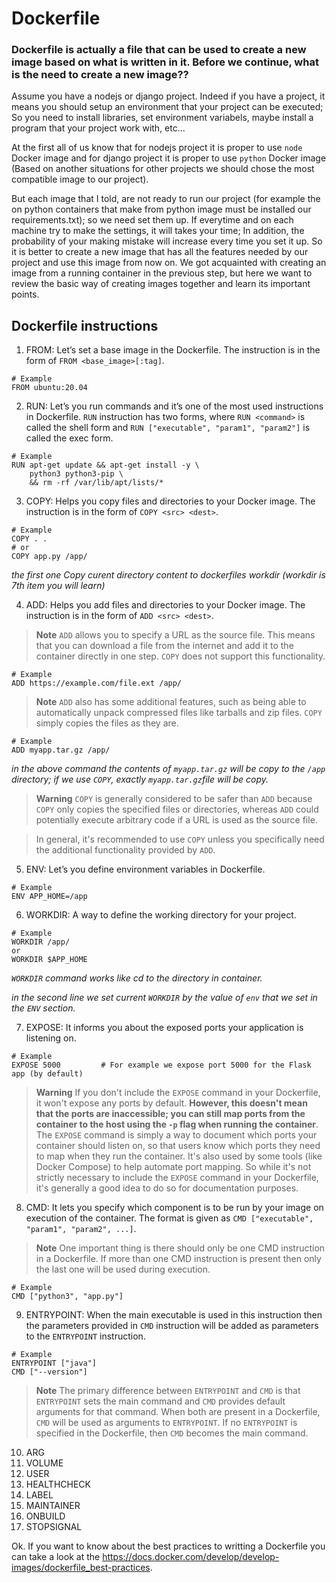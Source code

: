 # Dockerfile

### Dockerfile is actually a file that can be used to create a new image based on what is written in it. Before we continue, what is the need to create a new image??

Assume you have a nodejs or django project. Indeed if you have a project, it means you should setup an environment that your project can be executed; So you need to install libraries, set environment variabels, maybe install a program that your project work with, etc...

At the first all of us know that for nodejs project it is proper to use `node` Docker image and for django project it is proper to use `python` Docker image (Based on another situations for other projects we should chose the most compatible image to our project).

But each image that I told, are not ready to run our project (for example the on python containers that make from python image must be installed our requirements.txt); so we need set them up. If everytime and on each machine try to make the settings, it will takes your time; In addition, the probability of your making mistake will increase every time you set it up. So it is better to create a new image that has all the features needed by our project and use this image from now on. We got acquainted with creating an image from a running container in the previous step, but here we want to review the basic way of creating images together and learn its important points.

## Dockerfile instructions
1. FROM:
Let’s set a base image in the Dockerfile. The instruction is in the form of ```FROM <base_image>[:tag]```.
```docker
# Example
FROM ubuntu:20.04
```

2. RUN:
Let’s you run commands and it’s one of the most used instructions in Dockerfile.
`RUN` instruction has two forms, where ```RUN <command>``` is called the shell form and ```RUN ["executable", "param1", "param2"]``` is called the exec form.
```docker
# Example
RUN apt-get update && apt-get install -y \
    python3 python3-pip \
    && rm -rf /var/lib/apt/lists/*
```

3. COPY:
Helps you copy files and directories to your Docker image. The instruction is in the form of ```COPY <src> <dest>```.
```docker
# Example
COPY . .
# or
COPY app.py /app/
```
*the first one Copy curent directory content to dockerfiles workdir (workdir is 7th item you will learn)*

4. ADD:
Helps you add files and directories to your Docker image. The instruction is in the form of ```ADD <src> <dest>```.

>__Note__ `ADD` allows you to specify a URL as the source file. This means that you can download a file from the internet and add it to the container directly in one step. `COPY` does not support this functionality.
```docker
# Example
ADD https://example.com/file.ext /app/
```
>__Note__ `ADD` also has some additional features, such as being able to automatically unpack compressed files like tarballs and zip files. `COPY` simply copies the files as they are.
```docker
# Example
ADD myapp.tar.gz /app/
```
*in the above command the contents of `myapp.tar.gz` will be copy to the `/app` directory; if we use `COPY`, exactly `myapp.tar.gz`file will be copy.*

>__Warning__ `COPY` is generally considered to be safer than `ADD` because `COPY` only copies the specified files or directories, whereas `ADD` could potentially execute arbitrary code if a URL is used as the source file.

> In general, it's recommended to use `COPY` unless you specifically need the additional functionality provided by `ADD`.

5. ENV:
Let’s you define environment variables in Dockerfile.
```docker
# Example
ENV APP_HOME=/app
```

6. WORKDIR: A way to define the working directory for your project.
```docker
# Example
WORKDIR /app/
or
WORKDIR $APP_HOME
```
*`WORKDIR` command works like cd to the directory in container.*

*in the second line we set current `WORKDIR` by the value of `env` that we set in the `ENV` section.*

7. EXPOSE: It informs you about the exposed ports your application is listening on.
```docker
# Example
EXPOSE 5000         # For example we expose port 5000 for the Flask app (by default)
```
>__Warning__ If you don't include the `EXPOSE` command in your Dockerfile, it won't expose any ports by default. **However, this doesn't mean that the ports are inaccessible; you can still map ports from the container to the host using the `-p` flag when running the container**.
The `EXPOSE` command is simply a way to document which ports your container should listen on, so that users know which ports they need to map when they run the container. It's also used by some tools (like Docker Compose) to help automate port mapping.
So while it's not strictly necessary to include the `EXPOSE` command in your Dockerfile, it's generally a good idea to do so for documentation purposes.

8. CMD: It lets you specify which component is to be run by your image on execution of the container. The format is given as ```CMD ["executable", "param1", "param2", ...]```.

>__Note__ One important thing is there should only be one CMD instruction in a Dockerfile. If more than one CMD instruction is present then only the last one will be used during execution.

```docker
# Example
CMD ["python3", "app.py"]
```
    
9. ENTRYPOINT: When the main executable is used in this instruction then the parameters provided in `CMD` instruction will be added as parameters to the `ENTRYPOINT` instruction.

```docker
# Example
ENTRYPOINT ["java"]
CMD ["--version"]
```

>__Note__ The primary difference between `ENTRYPOINT` and `CMD` is that `ENTRYPOINT` sets the main command and `CMD` provides default arguments for that command. When both are present in a Dockerfile, `CMD` will be used as arguments to `ENTRYPOINT`. If no `ENTRYPOINT` is specified in the Dockerfile, then `CMD` becomes the main command.

10. ARG
11. VOLUME
12. USER
13. HEALTHCHECK
14. LABEL
15. MAINTAINER
16. ONBUILD
17. STOPSIGNAL

Ok. If you want to know about the best practices to writting a Dockerfile you can take a look at the https://docs.docker.com/develop/develop-images/dockerfile_best-practices.
